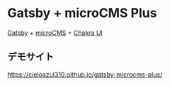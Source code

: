 # Gatsby + microCMS Plus

[Gatsby] + [microCMS] + [Chakra UI]

## デモサイト

<https://cieloazul310.github.io/gatsby-microcms-plus/>

[Gatsby]: https://www.gatsbyjs.com "Gatsby"
[microCMS]: https://microcms.io "microCMS"
[Chakra UI]: https://chakra-ui.com "Chakra UI"
